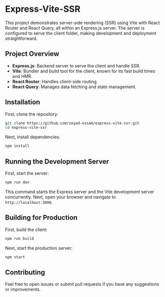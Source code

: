 # Express-Vite-SSR

This project demonstrates server-side rendering (SSR) using Vite with React Router and React Query, all within an Express.js server. The server is configured to serve the client folder, making development and deployment straightforward.

## Project Overview

- **Express.js**: Backend server to serve the client and handle SSR.
- **Vite**: Bundler and build tool for the client, known for its fast build times and HMR.
- **React Router**: Handles client-side routing.
- **React Query**: Manages data fetching and state management.

## Installation

First, clone the repository:

```bash
git clone https://github.com/zeyad-essam/express-vite-ssr.git
cd express-vite-ssr
```

Next, install dependencies:

```bash
npm install
```

## Running the Development Server

First, start the server:

```bash
npm run dev
```

This command starts the Express server and the Vite development server concurrently. Next, open your browser and navigate to `http://localhost:3000`.

## Building for Production

First, build the client:

```bash
npm run build
```

Next, start the production server:

```bash
npm start
```

## Contributing

Feel free to open issues or submit pull requests if you have any suggestions or improvements.
